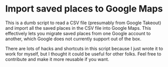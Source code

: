 # Import saved places to Google Maps

This is a dumb script to read a CSV file (presumably from Google Takeout) and import all the saved places in the CSV
file into Google Maps. This effectively lets you migrate saved places from one Google account to another, which Google
does not currently support out of the box.

There are lots of hacks and shortcuts in this script because I just wrote it to work for myself, but I thought it could
be useful for other folks. Feel free to contribute and make it more reusable if you want.